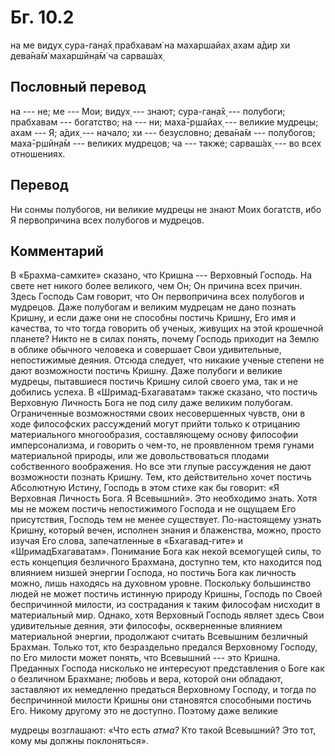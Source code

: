 # Бг. 10.2
на ме видух̣ сура-ган̣а̄х̣
прабхавам̇ на махаршайах̣
ахам а̄дир хи дева̄на̄м̇
махаршӣн̣а̄м̇ ча сарваш́ах̣
## Пословный перевод

на --- не; ме --- Мои; видух̣ --- знают; сура-ган̣а̄х̣ --- полубоги;
прабхавам --- богатство; на --- ни; маха̄-р̣шайах̣ --- великие мудрецы;
ахам --- Я; а̄дих̣ --- начало; хи --- безусловно; дева̄на̄м --- полубогов;
маха̄-р̣шӣн̣а̄м --- великих мудрецов; ча --- также; сарваш́ах̣ --- во всех
отношениях.

## Перевод

Ни сонмы полубогов, ни великие мудрецы не знают Моих богатств, ибо Я
первопричина всех полубогов и мудрецов.

## Комментарий

В «Брахма-самхите» сказано, что Кришна --- Верховный Господь. На свете
нет никого более великого, чем Он; Он причина всех причин. Здесь Господь
Сам говорит, что Он первопричина всех полубогов и мудрецов. Даже
полубогам и великим мудрецам не дано познать Кришну, и если даже они не
способны постичь Кришну, Его имя и качества, то что тогда говорить об
ученых, живущих на этой крошечной планете? Никто не в силах понять,
почему Господь приходит на Землю в облике обычного человека и совершает
Свои удивительные, непостижимые деяния. Отсюда следует, что никакие
ученые степени не дают возможности постичь Кришну. Даже полубоги и
великие мудрецы, пытавшиеся постичь Кришну силой своего ума, так и не
добились успеха. В «Шримад-Бхагаватам» также сказано, что постичь
Верховную Личность Бога не под силу даже великим полубогам. Ограниченные
возможностями своих несовершенных чувств, они в ходе философских
рассуждений могут прийти только к отрицанию материального многообразия,
составляющему основу философии имперсонализма, и говорить о чем-то, не
проявленном тремя гунами материальной природы, или же довольствоваться
плодами собственного воображения. Но все эти глупые рассуждения не дают
возможности познать Кришну. Тем, кто действительно хочет постичь
Абсолютную Истину, Господь в этом стихе как бы говорит: «Я Верховная
Личность Бога. Я Всевышний». Это необходимо знать. Хотя мы не можем
постичь непостижимого Господа и не ощущаем Его присутствия, Господь тем
не менее существует. По-настоящему узнать Кришну, который вечен,
исполнен знания и блаженства, можно, просто изучая Его слова,
запечатленные в «Бхагавад-гите» и «ШримадБхагаватам». Понимание Бога как
некой всемогущей силы, то есть концепция безличного Брахмана, доступно
тем, кто находится под влиянием низшей энергии Господа, но постичь Бога
как личность можно, лишь находясь на духовном уровне. Поскольку
большинство людей не может постичь истинную природу Кришны, Господь по
Своей беспричинной милости, из сострадания к таким философам нисходит в
материальный мир. Однако, хотя Верховный Господь являет здесь Свои
удивительные деяния, эти философы, оскверненные влиянием материальной
энергии, продолжают считать Всевышним безличный Брахман. Только тот, кто
безраздельно предался Верховному Господу, по Его милости может понять,
что Всевышний --- это Кришна. Преданных Господа нисколько не интересуют
представления о Боге как о безличном Брахмане; любовь и вера, которой
они обладают, заставляют их немедленно предаться Верховному Господу, и
тогда по беспричинной милости Кришны они становятся способными постичь
Его. Никому другому это не доступно. Поэтому даже великие

мудрецы возглашают: «Что есть *атма?* Кто такой Всевышний? Это тот, кому
мы должны поклоняться».
